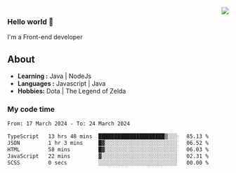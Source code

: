 <img align='right' src="https://github-readme-stats.vercel.app/api?username=jumodada&show_icons=true&theme=vue">

### Hello world 👋

I'm a Front-end developer 
    
## About
-  **Learning :** Java | NodeJs
-  **Languages :** Javascript | Java
-  **Hobbies:** Dota | The Legend of Zelda

### My code time

<!--START_SECTION:waka-->

```txt
From: 17 March 2024 - To: 24 March 2024

TypeScript   13 hrs 48 mins  █████████████████████▒░░░   85.13 %
JSON         1 hr 3 mins     █▓░░░░░░░░░░░░░░░░░░░░░░░   06.52 %
HTML         58 mins         █▓░░░░░░░░░░░░░░░░░░░░░░░   06.03 %
JavaScript   22 mins         ▓░░░░░░░░░░░░░░░░░░░░░░░░   02.31 %
SCSS         0 secs          ░░░░░░░░░░░░░░░░░░░░░░░░░   00.00 %
```

<!--END_SECTION:waka-->
